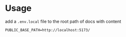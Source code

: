 # Usage

add a `.env.local` file to the root path of docs
with content

```
PUBLIC_BASE_PATH=http://localhost:5173/
```
